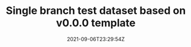 ---
date: '2021-09-06T23:29:54Z'
link: https://github.com/sscu-budapest/test-dataset-b/releases/tag/v0.0.0
release_id: 49095175
repo:
  description: null
  link: https://github.com/sscu-budapest/test-dataset-b
  name: test-dataset-b
  topic:
    name: Dataset
    plural: Datasets
    topic_id: dataset
tag: v0.0.0
title: Single branch test dataset based on v0.0.0 template
topic:
  name: Dataset
  plural: Datasets
  topic_id: dataset
---